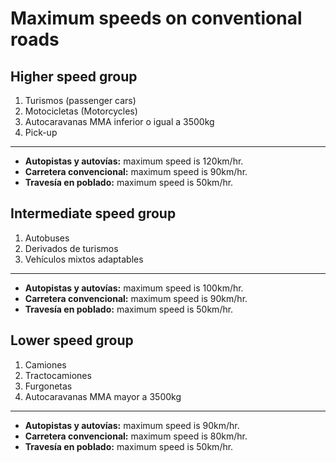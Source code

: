 
# Maximum speeds on conventional roads

## Higher speed group

1. Turismos (passenger cars)
2. Motocicletas (Motorcycles)
3. Autocaravanas MMA inferior o igual a 3500kg
4. Pick-up

---

- **Autopistas y autovías:** maximum speed is 120km/hr.
- **Carretera convencional:** maximum speed is 90km/hr.
- **Travesía en poblado:** maximum speed is 50km/hr.

## Intermediate speed group

1. Autobuses
2. Derivados de turismos
3. Vehículos mixtos adaptables

---

- **Autopistas y autovías:** maximum speed is 100km/hr.
- **Carretera convencional:** maximum speed is 90km/hr.
- **Travesía en poblado:** maximum speed is 50km/hr.

## Lower speed group

1. Camiones
2. Tractocamiones
3. Furgonetas
4. Autocaravanas MMA mayor a 3500kg

---

- **Autopistas y autovías:** maximum speed is 90km/hr.
- **Carretera convencional:** maximum speed is 80km/hr.
- **Travesía en poblado:** maximum speed is 50km/hr.

